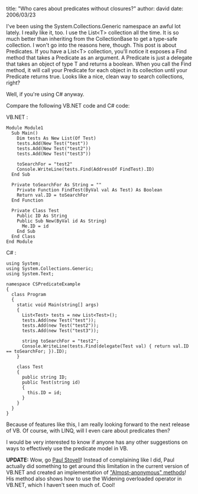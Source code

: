 
title: "Who cares about predicates without closures?"
author: david
date: 2006/03/23

I've been using the System.Collections.Generic namespace an awful lot lately. I really like it, too. I use the List&lt;T&gt; collection all the time. It is so much better than inheriting from the CollectionBase to get a type-safe collection. I won't go into the reasons here, though. This post is about Predicates. If you have a List&lt;T&gt; collection, you'll notice it exposes a Find method that takes a Predicate as an argument. A Predicate is just a delegate that takes an object of type T and returns a boolean. When you call the Find method, it will call your Predicate for each object in its collection until your Predicate returns true. Looks like a nice, clean way to search collections, right?

Well, if you're using C# anyway.

Compare the following VB.NET code and C# code:

VB.NET :

    Module Module1
      Sub Main()
        Dim tests As New List(Of Test)
        tests.Add(New Test("test"))
        tests.Add(New Test("test2"))
        tests.Add(New Test("test3"))

        toSearchFor = "test2"
        Console.WriteLine(tests.Find(AddressOf FindTest).ID)
      End Sub

      Private toSearchFor As String = ""
        Private Function FindTest(ByVal val As Test) As Boolean
        Return val.ID = toSearchFor
      End Function

      Private Class Test
        Public ID As String
        Public Sub New(ByVal id As String)
          Me.ID = id
        End Sub
      End Class
    End Module

C# :

    using System;
    using System.Collections.Generic;
    using System.Text;

    namespace CSPredicateExample
    {
      class Program
      {
        static void Main(string[] args)
        {
          List<Test> tests = new List<Test>();
          tests.Add(new Test("test"));
          tests.Add(new Test("test2"));
          tests.Add(new Test("test3"));

          string toSearchFor = "test2";
          Console.WriteLine(tests.Find(delegate(Test val) { return val.ID == toSearchFor; }).ID);
        }

        class Test
        {
          public string ID;
          public Test(string id)
          {
            this.ID = id;
          }
        }
      }
    }

Because of features like this, I am really looking forward to the next release of VB. Of course, with LINQ, will I even care about predicates then?

I would be very interested to know if anyone has any other suggestions on ways to effectively use the predicate model in VB.

**UPDATE:** Wow, go [Paul Stovell](http://paulstovell.net/)! Instead of complaining like I did, Paul actually did something to get around this limitation in the current version of VB.NET and created an implementation of ["Almost-anonymous" methods](http://www.paulstovell.net/blog/index.php/almost-anonymous-methods-in-visual-basic-net/)! His method also shows how to use the Widening overloaded operator in VB.NET, which I haven't seen much of. Cool!
